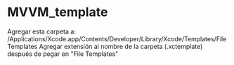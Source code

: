 # MVVM_template
Agregar esta carpeta a: /Applications/Xcode.app/Contents/Developer/Library/Xcode/Templates/File Templates
Agregar extensión al nombre de la carpeta (.xctemplate) después de pegar en "File Templates"
